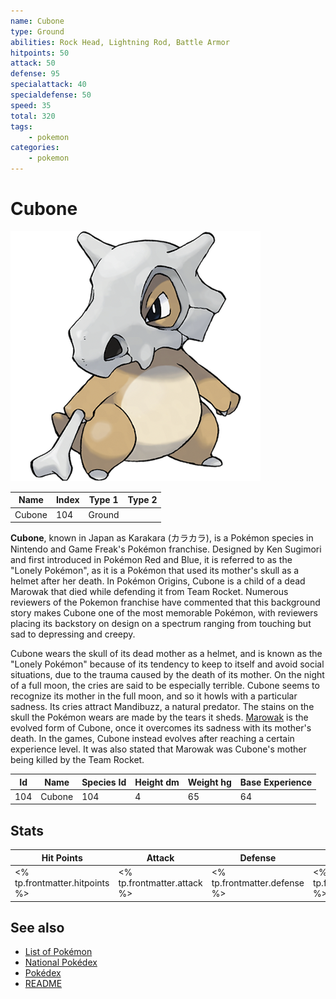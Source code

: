 ```yaml
---
name: Cubone
type: Ground
abilities: Rock Head, Lightning Rod, Battle Armor
hitpoints: 50
attack: 50
defense: 95
specialattack: 40
specialdefense: 50
speed: 35
total: 320
tags:
    - pokemon
categories:
    - pokemon
---
```


# Cubone


![Cubone](images/104.png)

| **Name** | **Index** | **Type 1** | **Type 2** |
|----|----|----|----|
| Cubone | 104 | Ground  |  |

**Cubone**, known in Japan as Karakara (&#x30ab;&#x30e9;&#x30ab;&#x30e9;), is a Pok&#x00e9;mon species in Nintendo and Game Freak's Pok&#x00e9;mon franchise. Designed by Ken Sugimori and first introduced in Pok&#x00e9;mon Red and Blue, it is referred to as the "Lonely Pok&#x00e9;mon", as it is a Pok&#x00e9;mon that used its mother's skull as a helmet after her death. In Pok&#x00e9;mon Origins, Cubone is a child of a dead Marowak that died while defending it from Team Rocket. Numerous reviewers of the Pokemon franchise have commented that this background story makes Cubone one of the most memorable Pok&#x00e9;mon, with reviewers placing its backstory on design on a spectrum ranging from touching but sad to depressing and creepy.

Cubone wears the skull of its dead mother as a helmet, and is known as the "Lonely Pok&#x00e9;mon" because of its tendency to keep to itself and avoid social situations, due to the trauma caused by the death of its mother. On the night of a full moon, the cries are said to be especially terrible. Cubone seems to recognize its mother in the full moon, and so it howls with a particular sadness. Its cries attract Mandibuzz, a natural predator. The stains on the skull the Pok&#x00e9;mon wears are made by the tears it sheds. [Marowak](Marowak.md) is the evolved form of Cubone, once it overcomes its sadness with its mother's death. In the games, Cubone instead evolves after reaching a certain experience level. It was also stated that Marowak was Cubone's mother being killed by the Team Rocket.



| **Id** | **Name** | **Species Id** | **Height dm** | **Weight hg** | **Base Experience** |
|--------|----------|----------------|------------|------------|---------------------|
| 104 | Cubone | 104 | 4 | 65 | 64 |



## Stats

| **Hit Points** | **Attack** | **Defense** | **Special Attack** | **Special Defense** | **Speed** | **Total** |
|----------------|------------|-------------|--------------------|---------------------|-----------|-----------|
| <% tp.frontmatter.hitpoints %> | <% tp.frontmatter.attack %> | <% tp.frontmatter.defense %> | <% tp.frontmatter.specialattack %> | <% tp.frontmatter.specialdefense %> | <% tp.frontmatter.speed %> | <% tp.frontmatter.total %> |

## See also

- [List of Pokémon](../pokemon.md)
- [National Pokédex](../national_pokedex.md)
- [Pokédex](../pokedex.md)
- [README](../README.md)
